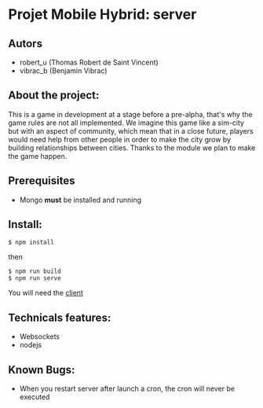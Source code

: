 # Projet Mobile Hybrid: server

## Autors
* robert_u (Thomas Robert de Saint Vincent)
* vibrac_b (Benjamin Vibrac)

## About the project:
This is a game in development at a stage before a pre-alpha, that's why the game rules are not all implemented.
We imagine this game like a sim-city but with an aspect of community, which mean that in a close future, players would need help from other people in order to make the city grow by building relationships between cities.
Thanks to the module we plan to make the game happen.

## Prerequisites
* Mongo **must** be installed and running

## Install:
```
$ npm install
```
then
```
$ npm run build
$ npm run serve
```
You will need the [client](https://github.com/desaintvincent/mobile_client.git)

## Technicals features:
* Websockets
* nodejs

## Known Bugs:
* When you restart server after launch a cron, the cron will never be executed
